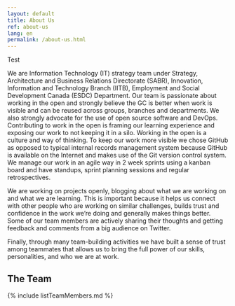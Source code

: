 ```yaml
---
layout: default
title: About Us
ref: about-us
lang: en
permalink: /about-us.html
---
```


Test

We are Information Technology (IT) strategy team under Strategy, Architecture and Business Relations Directorate (SABR), Innovation, Information and Technology Branch (IITB), Employment and Social Development  Canada (ESDC) Department.
Our team is passionate about working in the open and strongly believe the GC is better when work is visible and can be reused across groups, branches and departments.
We also strongly advocate for the use of open source software and DevOps.
Contributing to work in the open is framing our learning experience and exposing our work to not keeping it in a silo.
Working in the open is a culture and way of thinking.
To keep our work more visible we chose GitHub as opposed to typical internal records management system because GitHub is available on the Internet and makes use of the Git version control system.
We manage our work in an agile way in 2 week sprints using a kanban board and have standups, sprint planning sessions and regular retrospectives.

We are working on projects openly, blogging about what we are working on and what we are learning.
This is important because it helps us connect with other people who are working on similar challenges, builds trust and confidence in the work we’re doing and generally makes things better.
Some of our team members are actively sharing their thoughts and getting feedback and comments from a big audience on Twitter.

Finally, through many team-building activities we have built a sense of trust among teammates that allows us to bring the full power of our skills, personalities, and who we are at work.

## The Team

{% include listTeamMembers.md %}
